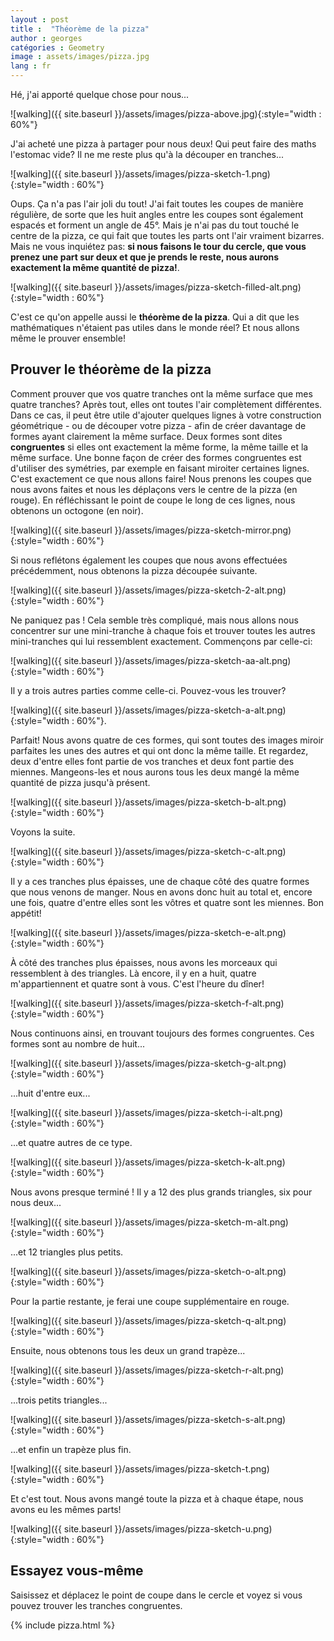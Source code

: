 ```yaml
---
layout : post
title :  "Théorème de la pizza"
author : georges
catégories : Geometry
image : assets/images/pizza.jpg
lang : fr
---
```

Hé, j'ai apporté quelque chose pour nous...

![walking]({{ site.baseurl }}/assets/images/pizza-above.jpg){:style="width : 60%"}

J'ai acheté une pizza à partager pour nous deux! Qui peut faire des maths l'estomac vide? Il ne me reste plus qu'à la découper en tranches...

![walking]({{ site.baseurl }}/assets/images/pizza-sketch-1.png){:style="width : 60%"}

Oups. Ça n'a pas l'air joli du tout! J'ai fait toutes les coupes de manière régulière, de sorte que les huit angles entre les coupes sont également espacés et forment un angle de 45°. Mais je n'ai pas du tout touché le centre de la pizza, ce qui fait que toutes les parts ont l'air vraiment bizarres. Mais ne vous inquiétez pas: **si nous faisons le tour du cercle, que vous prenez une part sur deux et que je prends le reste, nous aurons exactement la même quantité de pizza!**.

![walking]({{ site.baseurl }}/assets/images/pizza-sketch-filled-alt.png){:style="width : 60%"}

C'est ce qu'on appelle aussi le **théorème de la pizza**. Qui a dit que les mathématiques n'étaient pas utiles dans le monde réel? Et nous allons même le prouver ensemble!

## Prouver le théorème de la pizza

Comment prouver que vos quatre tranches ont la même surface que mes quatre tranches? Après tout, elles ont toutes l'air complètement différentes. Dans ce cas, il peut être utile d'ajouter quelques lignes à votre construction géométrique - ou de découper votre pizza - afin de créer davantage de formes ayant clairement la même surface. Deux formes sont dites **congruentes** si elles ont exactement la même forme, la même taille et la même surface. Une bonne façon de créer des formes congruentes est d'utiliser des symétries, par exemple en faisant miroiter certaines lignes. C'est exactement ce que nous allons faire! Nous prenons les coupes que nous avons faites et nous les déplaçons vers le centre de la pizza (en rouge). En réfléchissant le point de coupe le long de ces lignes, nous obtenons un octogone (en noir).

![walking]({{ site.baseurl }}/assets/images/pizza-sketch-mirror.png){:style="width : 60%"}

Si nous reflétons également les coupes que nous avons effectuées précédemment, nous obtenons la pizza découpée suivante.

![walking]({{ site.baseurl }}/assets/images/pizza-sketch-2-alt.png){:style="width : 60%"}

Ne paniquez pas ! Cela semble très compliqué, mais nous allons nous concentrer sur une mini-tranche à chaque fois et trouver toutes les autres mini-tranches qui lui ressemblent exactement. Commençons par celle-ci:

![walking]({{ site.baseurl }}/assets/images/pizza-sketch-aa-alt.png){:style="width : 60%"}

Il y a trois autres parties comme celle-ci. Pouvez-vous les trouver?

![walking]({{ site.baseurl }}/assets/images/pizza-sketch-a-alt.png){:style="width : 60%"}.

Parfait! Nous avons quatre de ces formes, qui sont toutes des images miroir parfaites les unes des autres et qui ont donc la même taille. Et regardez, deux d'entre elles font partie de vos tranches et deux font partie des miennes. Mangeons-les et nous aurons tous les deux mangé la même quantité de pizza jusqu'à présent.

![walking]({{ site.baseurl }}/assets/images/pizza-sketch-b-alt.png){:style="width : 60%"}

Voyons la suite.

![walking]({{ site.baseurl }}/assets/images/pizza-sketch-c-alt.png){:style="width : 60%"}

Il y a ces tranches plus épaisses, une de chaque côté des quatre formes que nous venons de manger. Nous en avons donc huit au total et, encore une fois, quatre d'entre elles sont les vôtres et quatre sont les miennes. Bon appétit!

![walking]({{ site.baseurl }}/assets/images/pizza-sketch-e-alt.png){:style="width : 60%"}

À côté des tranches plus épaisses, nous avons les morceaux qui ressemblent à des triangles. Là encore, il y en a huit, quatre m'appartiennent et quatre sont à vous. C'est l'heure du dîner!

![walking]({{ site.baseurl }}/assets/images/pizza-sketch-f-alt.png){:style="width : 60%"}

Nous continuons ainsi, en trouvant toujours des formes congruentes. Ces formes sont au nombre de huit...

![walking]({{ site.baseurl }}/assets/images/pizza-sketch-g-alt.png){:style="width : 60%"}

...huit d'entre eux...

![walking]({{ site.baseurl }}/assets/images/pizza-sketch-i-alt.png){:style="width : 60%"}

...et quatre autres de ce type.

![walking]({{ site.baseurl }}/assets/images/pizza-sketch-k-alt.png){:style="width : 60%"}

Nous avons presque terminé ! Il y a 12 des plus grands triangles, six pour nous deux...

![walking]({{ site.baseurl }}/assets/images/pizza-sketch-m-alt.png){:style="width : 60%"}

...et 12 triangles plus petits.

![walking]({{ site.baseurl }}/assets/images/pizza-sketch-o-alt.png){:style="width : 60%"}

Pour la partie restante, je ferai une coupe supplémentaire en rouge.

![walking]({{ site.baseurl }}/assets/images/pizza-sketch-q-alt.png){:style="width : 60%"}

Ensuite, nous obtenons tous les deux un grand trapèze...

![walking]({{ site.baseurl }}/assets/images/pizza-sketch-r-alt.png){:style="width : 60%"}

...trois petits triangles...

![walking]({{ site.baseurl }}/assets/images/pizza-sketch-s-alt.png){:style="width : 60%"}

...et enfin un trapèze plus fin.

![walking]({{ site.baseurl }}/assets/images/pizza-sketch-t.png){:style="width : 60%"}

Et c'est tout. Nous avons mangé toute la pizza et à chaque étape, nous avons eu les mêmes parts!

![walking]({{ site.baseurl }}/assets/images/pizza-sketch-u.png){:style="width : 60%"}

## Essayez vous-même
Saisissez et déplacez le point de coupe dans le cercle et voyez si vous pouvez trouver les tranches congruentes.

{% include pizza.html %}
